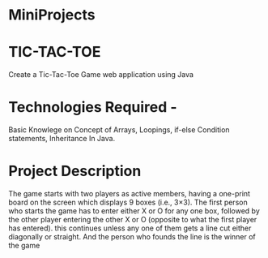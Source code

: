 # MiniProjects

# TIC-TAC-TOE
Create a Tic-Tac-Toe Game web application using Java

# Technologies Required -
Basic Knowlege on Concept of Arrays, Loopings, if-else Condition statements, Inheritance In Java.

# Project Description
The game starts with two players as active members, having a one-print board on the screen which displays 9 boxes (i.e., 3×3).
The first person who starts the game has to enter either X or O for any one box, followed by the other player entering the other X or O (opposite to what the first player has entered). 
this continues unless any one of them gets a line cut either diagonally or straight. And the person who founds the line is the winner of the game
